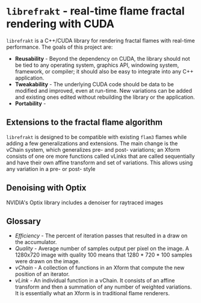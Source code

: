 # `librefrakt` - real-time flame fractal rendering with CUDA
`librefrakt` is a C++/CUDA library for rendering fractal flames with real-time performance. The goals of this project are:
* __Reusability__ - Beyond the dependency on CUDA, the library should not be tied to any operating system, graphics API, windowing system, framework, or compiler; it should also be easy to integrate into any C++ application.
* __Tweakability__ - The underlying CUDA code should be data to be modified and improved, even at run-time. New variations can be added and existing ones edited without rebuilding the library or the application.
* __Portability__ - 

## Extensions to the fractal flame algorithm
`librefrakt` is designed to be compatible with existing `flam3` flames while adding a few generalizations and extensions. The main change is the vChain system, which generalizes pre- and post- variations; an Xform consists of one ore more functions called vLinks that are called sequentially and have their own affine transform and set of variations. This allows using any variation in a pre- or post- style 

## Denoising with Optix
NVIDIA's Optix library includes a denoiser for raytraced images 

## Glossary
* _Efficiency_ - The percent of iteration passes that resulted in a draw on the accumulator. 
* _Quality_ - Average number of samples output per pixel on the image. A 1280x720 image with quality 100 means that 1280 * 720 * 100 samples were drawn on the image.
* _vChain_ - A collection of functions in an Xform that compute the new position of an iterator.
* _vLink_ - An individual function in a vChain. It consists of an affine transform and then a summation of any number of weighted variations. It is essentially what an Xform is in traditional flame renderers.